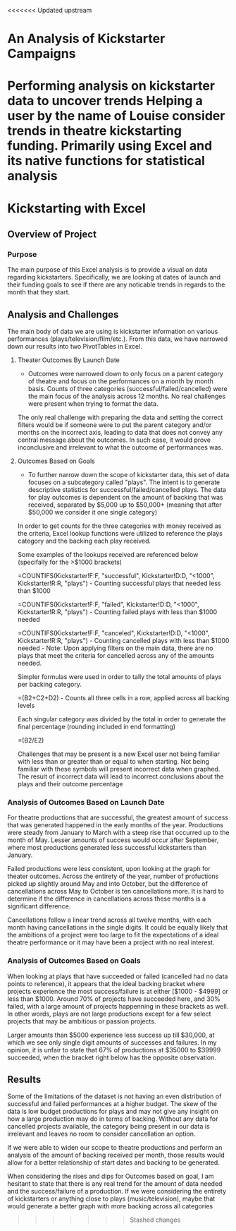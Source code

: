 <<<<<<< Updated upstream
# An Analysis of Kickstarter Campaigns
Performing analysis on kickstarter data to uncover trends
Helping a user by the name of Louise consider trends in theatre kickstarting funding. Primarily using Excel and its native functions for statistical analysis
=======
# Kickstarting with Excel

## Overview of Project

### Purpose
The main purpose of this Excel analysis is to provide a visual on data regarding kickstarters. Specifically, we are looking at dates of launch and their funding goals to see if there are any noticable trends in regards to the month that they start.

## Analysis and Challenges
The main body of data we are using is kickstarter information on various performances (plays/television/film/etc.). From this data, we have narrowed down our results into two PivotTables in Excel.
 
1. Theater Outcomes By Launch Date
    - Outcomes were narrowed down to only focus on a parent category of theatre and focus on the performances on a month by month basis. Counts of three categories (successful/failed/cancelled) were the main focus of the analysis across 12 months. No real challenges were present when trying to format the data.

    The only real challenge with preparing the data and setting the correct filters would be if someone were to put the parent category and/or months on the incorrect axis, leading to data that does not convey any central message about the outcomes. In such case, it would prove inconclusive and irrelevant to what the outcome of performances was.

2. Outcomes Based on Goals
    - To further narrow down the scope of kickstarter data, this set of data focuses on a subcategory called "plays". The intent is to generate descriptive statistics for successful/failed/cancelled plays. The data for play outcomes is dependent on the amount of backing that was received, separated by $5,000 up to $50,000+ (meaning that after $50,000 we consider it one single category)

    In order to get counts for the three categories with money received as the criteria, Excel lookup functions were utilized to reference the plays category and the backing each play received. 

    Some examples of the lookups received are referenced below (specifally for the >$1000 brackets)

    =COUNTIFS(Kickstarter!F:F, "successful", Kickstarter!D:D, "<1000", Kickstarter!R:R, "plays")
        - Counting successful plays that needed less than $1000

    =COUNTIFS(Kickstarter!F:F, "failed", Kickstarter!D:D, "<1000", Kickstarter!R:R, "plays")
        - Counting failed plays with less than $1000 needed

    =COUNTIFS(Kickstarter!F:F, "canceled", Kickstarter!D:D, "<1000", Kickstarter!R:R, "plays")
        - Counting cancelled plays with less than $1000 needed
        - Note: Upon applying filters on the main data, there are no plays that meet the criteria for cancelled across any of the amounts needed. 

    Simpler formulas were used in order to tally the total amounts of plays per backing category. 

    =(B2+C2+D2)
        - Counts all three cells in a row, applied across all backing levels

    Each singular category was divided by the total in order to generate the final percentage (rounding included in end formatting)

    =(B2/E2)

    Challenges that may be present is a new Excel user not being familiar with less than or greater than or equal to when starting. Not being familiar with these symbols will present incorrect data when graphed. The result of incorrect data will lead to incorrect conclusions about the plays and their outcome percentage

### Analysis of Outcomes Based on Launch Date
For theatre productions that are successful, the greatest amount of success that was generated happened in the early months of the year. Productions were steady from January to March with a steep rise that occurred up to the month of May. Lesser amounts of success would occur after September, where most productions generated less successful kickstarters than January. 

Failed productions were less consistent, upon looking at the graph for theater outcomes. Across the entirety of the year, number of profuctions picked up slightly around May and into October, but the difference of cancellations across May to October is ten cancellations more. It is hard to determine if the difference in cancellations across these months is a significant difference.

Cancellations follow a linear trend across all twelve months, with each month having cancellations in the single digits. It could be equally likely that the ambitions of a project were too large to fit the expectations of a ideal theatre performance or it may have been a project with no real interest.

### Analysis of Outcomes Based on Goals

When looking at plays that have succeeded or failed (cancelled had no data points to reference), it appears that the ideal backing bracket where projects experience the most success/failure is at either [$1000 - $4999] or less than $1000. Around 70% of projects have succeeded here, and 30% failed, with a large amount of projects happenning in these brackets as well. In other words, plays are not large productions except for a few select projects that may be ambitious or passion projects. 

Larger amounts than $5000 experience less success up till $30,000, at which we see only single digit amounts of successes and failures. In my opinion, it is unfair to state that 67% of productions at $35000 to $39999 succeeded, when the bracket right below has the opposite observation.

## Results

Some of the limitations of the dataset is not having an even distribution of successful and failed performances at a higher budget. The skew of the data is low budget productions for plays and may not give any insight on how a large production may do in terms of backing. Without any data for cancelled projects available, the category being present in our data is irrelevant and leaves no room to consider cancellation an option.

If we were able to widen our scope to theatre productions and perform an analysis of the amount of backing received per month, those results would allow for a better relationship of start dates and backing to be generated. 

When considering the rises and dips for Outcomes based on goal, I am hesitant to state that there is any real trend for the amount of data needed and the success/failure of a production. If we were considering the entirety of kickstarters or anything close to plays (music/television), maybe that would generate a better graph with more backing across all categories
>>>>>>> Stashed changes
